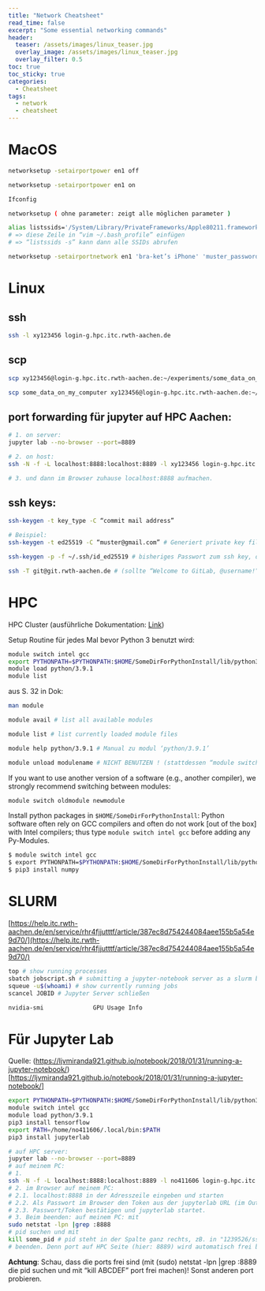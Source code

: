 ```yaml
---
title: "Network Cheatsheet"
read_time: false
excerpt: "Some essential networking commands"
header:
  teaser: /assets/images/linux_teaser.jpg
  overlay_image: /assets/images/linux_teaser.jpg
  overlay_filter: 0.5 
toc: true
toc_sticky: true
categories:
  - Cheatsheet
tags:
  - network
  - cheatsheet
---
```


# MacOS

```bash
networksetup -setairportpower en1 off

networksetup -setairportpower en1 on

Ifconfig

networksetup ( ohne parameter: zeigt alle möglichen parameter )

alias listssids='/System/Library/PrivateFrameworks/Apple80211.framework/Versions/Current/Resources/airport /usr/local/bin/airport' # (Achtung: ‘ und nicht “ als Anführungszeichen benutzen!)
# => diese Zeile in “vim ~/.bash_profile” einfügen
# => “listssids -s” kann dann alle SSIDs abrufen

networksetup -setairportnetwork en1 'bra-ket’s iPhone' 'muster_password' # (Achtung: das alt-Apostroph in “bra-ket’s” muss über <cmd> + <shift> + < ‘ > eingegeben werden)
```

# Linux

## ssh

```bash
ssh -l xy123456 login-g.hpc.itc.rwth-aachen.de
```

## scp

```bash
scp xy123456@login-g.hpc.itc.rwth-aachen.de:~/experiments/some_data_on_remote_computer .

scp some_data_on_my_computer xy123456@login-g.hpc.itc.rwth-aachen.de:~/experiments/
```

## port forwarding für jupyter auf HPC Aachen:

```bash
# 1. on server: 
jupyter lab --no-browser --port=8889

# 2. on host: 
ssh -N -f -L localhost:8888:localhost:8889 -l xy123456 login-g.hpc.itc.rwth-aachen.de

# 3. und dann im Browser zuhause localhost:8888 aufmachen.
```

## ssh keys:

```bash
ssh-keygen -t key_type -C “commit mail address”

# Beispiel:
ssh-keygen -t ed25519 -C “muster@gmail.com” # Generiert private key file “id_ed25519” und public key file “id_ed25519.pub” in ~/.ssh/ (per default)

ssh-keygen -p -f ~/.ssh/id_ed25519 # bisheriges Passwort zum ssh key, der sich in id_ed25519 befindet, ändern 

ssh -T git@git.rwth-aachen.de # (sollte “Welcome to GitLab, @username!” ausgeben)
```

# HPC

HPC Cluster
(ausführliche Dokumentation: [Link](https://capi.sabio.itc.rwth-aachen.de/documents/0962a984657bb2e901657bc9e2810004/1jifm42ljvvhw/c010e5a1bed64d79aa9dd1fc62838bb0/primer-8.4.0.pdf))

Setup Routine für jedes Mal bevor Python 3 benutzt wird:

```bash
module switch intel gcc
export PYTHONPATH=$PYTHONPATH:$HOME/SomeDirForPythonInstall/lib/python3.9.1/site-packages
module load python/3.9.1
module list
```

aus S. 32 in Dok:

```bash
man module

module avail # list all available modules

module list # list currently loaded module files

module help python/3.9.1 # Manual zu modul ‘python/3.9.1’

module unload modulename # NICHT BENUTZEN ! (stattdessen “module switch” s.u.)
```

If you want to use another version of a software (e.g., another compiler), we strongly recommend switching between modules:

```bash
module switch oldmodule newmodule
```

Install python packages in `$HOME/SomeDirForPythonInstall`:
Python software often rely on GCC compilers and often do not work [out of the box] with Intel compilers; thus type `module switch intel gcc` before adding any Py-Modules.

```bash
$ module switch intel gcc
$ export PYTHONPATH=$PYTHONPATH:$HOME/SomeDirForPythonInstall/lib/python3.9.1/site-packages
$ pip3 install numpy
```

# SLURM

[https://help.itc.rwth-aachen.de/en/service/rhr4fjjutttf/article/387ec8d754244084aee155b5a54e9d70/](https://help.itc.rwth-aachen.de/en/service/rhr4fjjutttf/article/387ec8d754244084aee155b5a54e9d70/)

```bash
top # show running processes
sbatch jobscript.sh # submitting a jupyter-notebook server as a slurm batch job
squeue -u$(whoami) # show currently running jobs
scancel JOBID # Jupyter Server schließen
```

```bash
nvidia-smi				GPU Usage Info
```

# Für Jupyter Lab

Quelle: (https://ljvmiranda921.github.io/notebook/2018/01/31/running-a-jupyter-notebook/)[https://ljvmiranda921.github.io/notebook/2018/01/31/running-a-jupyter-notebook/]

```bash
export PYTHONPATH=$PYTHONPATH:$HOME/SomeDirForPythonInstall/lib/python3.9.1/site-packages
module switch intel gcc
module load python/3.9.1
pip3 install tensorflow
export PATH=/home/no411606/.local/bin:$PATH
pip3 install jupyterlab
```

```bash
# auf HPC server: 
jupyter lab --no-browser --port=8889
# auf meinem PC:
# 1. 
ssh -N -f -L localhost:8888:localhost:8889 -l no411606 login-g.hpc.itc.rwth-aachen.de (nur ausführen. Dieser command gibt keinen Output im Terminal !)
# 2. im Browser auf meinem PC:
# 2.1. localhost:8888 in der Adresszeile eingeben und starten
# 2.2. Als Passwort im Browser den Token aus der jupyterlab URL (im Output zum command “jupyter lab --no-browser --port=8889”) im HPC Terminal rauskopieren und einfügen
# 2.3. Passwort/Token bestätigen und jupyterlab startet.
# 3. Beim beenden: auf meinem PC: mit 
sudo netstat -lpn |grep :8888 
# pid suchen und mit 
kill some_pid # pid steht in der Spalte ganz rechts, zB. in "1239526/ssh" ist die pid vor dem slash
# beenden. Denn port auf HPC Seite (hier: 8889) wird automatisch frei beim Beenden von jupyter, aber port auf meinem PC (hier: 8888) nicht!
```
**Achtung**: Schau, dass die ports frei sind (mit (sudo) netstat -lpn |grep :8889 die pid suchen und mit “kill ABCDEF” port frei machen)! Sonst anderen port probieren.
